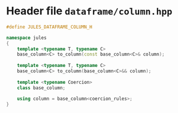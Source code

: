 ---
---

# Header file `dataframe/column.hpp`<a id="dataframe/column.hpp"></a>

``` cpp
#define JULES_DATAFRAME_COLUMN_H

namespace jules
{
    template <typename T, typename C>
    base_column<C> to_column(const base_column<C>& column);
    
    template <typename T, typename C>
    base_column<C> to_column(base_column<C>&& column);
    
    template <typename Coercion>
    class base_column;
    
    using column = base_column<coercion_rules>;
}
```
